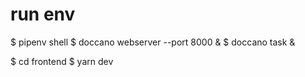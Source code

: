 # run env

$ pipenv shell
$ doccano webserver --port 8000 &
$ doccano task &

$ cd frontend
$ yarn dev